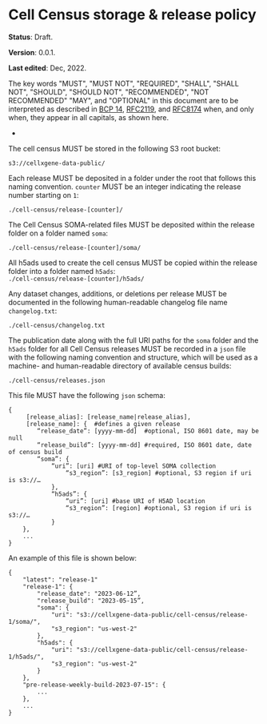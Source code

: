 # Cell Census storage & release policy

**Status**: Draft.

**Version**: 0.0.1.

**Last edited**: Dec, 2022.

The key words "MUST", "MUST NOT", "REQUIRED", "SHALL", "SHALL NOT", "SHOULD", "SHOULD NOT", "RECOMMENDED", "NOT RECOMMENDED" "MAY", and "OPTIONAL" in this document are to be interpreted as described in [BCP 14](https://tools.ietf.org/html/bcp14), [RFC2119](https://www.rfc-editor.org/rfc/rfc2119.txt), and [RFC8174](https://www.rfc-editor.org/rfc/rfc8174.txt) when, and only when, they appear in all capitals, as shown here.

-

The cell census MUST be stored in the following S3 root bucket:

`s3://cellxgene-data-public/`

Each release MUST be deposited in a folder under the root that follows this naming convention. `counter` MUST be an integer indicating the release number starting on `1`:

`./cell-census/release-[counter]/`

The Cell Census SOMA-related files MUST be deposited within the release folder on a folder named `soma`:

`./cell-census/release-[counter]/soma/`

All h5ads used to create the cell census MUST be copied within the release folder into a folder named `h5ads`:	
`./cell-census/release-[counter]/h5ads/`

Any dataset changes, additions, or deletions per release MUST be documented in the following human-readable changelog file name `changelog.txt`:

`./cell-census/changelog.txt`

The publication date along with the full URI paths for the `soma` folder and the `h5ads` folder  for all Cell Census releases  MUST be recorded in a `json` file with the following naming convention and structure, which will be used as a machine- and human-readable directory of available census builds:


`./cell-census/releases.json`

This file MUST have the following `json` schema:

```
{
     [release_alias]: [release_name|release_alias],
     [release_name]: {	#defines a given release
		“release_date”: [yyyy-mm-dd]  #optional, ISO 8601 date, may be null
		“release_build”: [yyyy-mm-dd] #required, ISO 8601 date, date of census build
		“soma”: {
			“uri”: [uri] #URI of top-level SOMA collection
				“s3_region”: [s3_region] #optional, S3 region if uri is s3://…
			},
			“h5ads”: {
				“uri”: [uri] #base URI of H5AD location
				“s3_region”: [region] #optional, S3 region if uri is s3://…
			}
	},
	...
}
```

An example of this file is shown below:

```
{
	"latest": "release-1"
	"release-1": {
		"release_date": "2023-06-12”,
		"release_build": "2023-05-15”,
		"soma": {
			"uri": "s3://cellxgene-data-public/cell-census/release-1/soma/",
			"s3_region": "us-west-2"
		},
		"h5ads": {
			"uri": "s3://cellxgene-data-public/cell-census/release-1/h5ads/",
			"s3_region": "us-west-2"
		}
	},
	"pre-release-weekly-build-2023-07-15": {
		...
	},
	...
}

```

